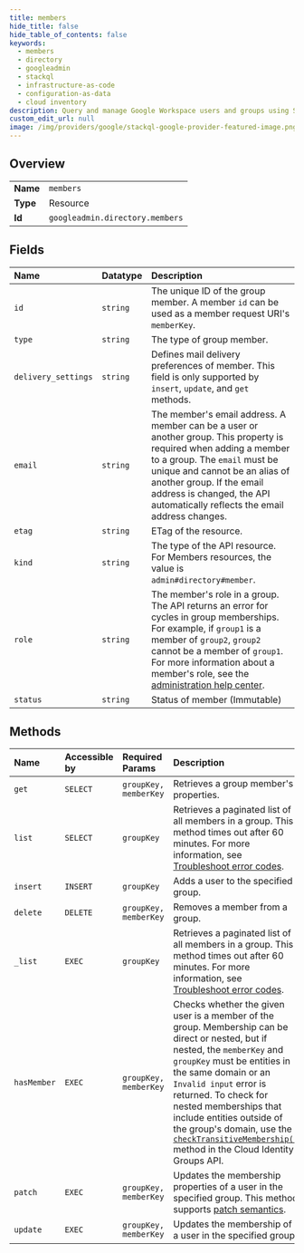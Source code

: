 ```yaml
---
title: members
hide_title: false
hide_table_of_contents: false
keywords:
  - members
  - directory
  - googleadmin    
  - stackql
  - infrastructure-as-code
  - configuration-as-data
  - cloud inventory
description: Query and manage Google Workspace users and groups using SQL.
custom_edit_url: null
image: /img/providers/google/stackql-google-provider-featured-image.png
---
```

  
    

## Overview
<table><tbody>
<tr><td><b>Name</b></td><td><code>members</code></td></tr>
<tr><td><b>Type</b></td><td>Resource</td></tr>
<tr><td><b>Id</b></td><td><code>googleadmin.directory.members</code></td></tr>
</tbody></table>

## Fields
| Name | Datatype | Description |
|:-----|:---------|:------------|
| `id` | `string` | The unique ID of the group member. A member `id` can be used as a member request URI's `memberKey`. |
| `type` | `string` | The type of group member. |
| `delivery_settings` | `string` | Defines mail delivery preferences of member. This field is only supported by `insert`, `update`, and `get` methods. |
| `email` | `string` | The member's email address. A member can be a user or another group. This property is required when adding a member to a group. The `email` must be unique and cannot be an alias of another group. If the email address is changed, the API automatically reflects the email address changes. |
| `etag` | `string` | ETag of the resource. |
| `kind` | `string` | The type of the API resource. For Members resources, the value is `admin#directory#member`. |
| `role` | `string` | The member's role in a group. The API returns an error for cycles in group memberships. For example, if `group1` is a member of `group2`, `group2` cannot be a member of `group1`. For more information about a member's role, see the [administration help center](https://support.google.com/a/answer/167094). |
| `status` | `string` | Status of member (Immutable) |
## Methods
| Name | Accessible by | Required Params | Description |
|:-----|:--------------|:----------------|:------------|
| `get` | `SELECT` | `groupKey, memberKey` | Retrieves a group member's properties. |
| `list` | `SELECT` | `groupKey` | Retrieves a paginated list of all members in a group. This method times out after 60 minutes. For more information, see [Troubleshoot error codes](https://developers.google.com/admin-sdk/directory/v1/guides/troubleshoot-error-codes). |
| `insert` | `INSERT` | `groupKey` | Adds a user to the specified group. |
| `delete` | `DELETE` | `groupKey, memberKey` | Removes a member from a group. |
| `_list` | `EXEC` | `groupKey` | Retrieves a paginated list of all members in a group. This method times out after 60 minutes. For more information, see [Troubleshoot error codes](https://developers.google.com/admin-sdk/directory/v1/guides/troubleshoot-error-codes). |
| `hasMember` | `EXEC` | `groupKey, memberKey` | Checks whether the given user is a member of the group. Membership can be direct or nested, but if nested, the `memberKey` and `groupKey` must be entities in the same domain or an `Invalid input` error is returned. To check for nested memberships that include entities outside of the group's domain, use the [`checkTransitiveMembership()`](https://cloud.google.com/identity/docs/reference/rest/v1/groups.memberships/checkTransitiveMembership) method in the Cloud Identity Groups API. |
| `patch` | `EXEC` | `groupKey, memberKey` | Updates the membership properties of a user in the specified group. This method supports [patch semantics](/admin-sdk/directory/v1/guides/performance#patch). |
| `update` | `EXEC` | `groupKey, memberKey` | Updates the membership of a user in the specified group. |

